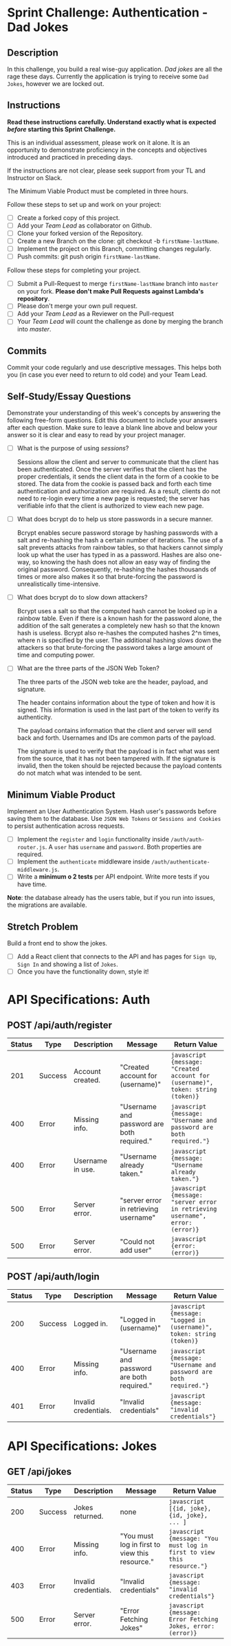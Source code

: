 # Sprint Challenge: Authentication - Dad Jokes

## Description

In this challenge, you build a real wise-guy application. _Dad jokes_ are all the rage these days. Currently the application is trying to receive some `Dad Jokes`, however we are locked out.

## Instructions

**Read these instructions carefully. Understand exactly what is expected _before_ starting this Sprint Challenge.**

This is an individual assessment, please work on it alone. It is an opportunity to demonstrate proficiency in the concepts and objectives introduced and practiced in preceding days.

If the instructions are not clear, please seek support from your TL and Instructor on Slack.

The Minimum Viable Product must be completed in three hours.

Follow these steps to set up and work on your project:

- [ ] Create a forked copy of this project.
- [ ] Add your _Team Lead_ as collaborator on Github.
- [ ] Clone your forked version of the Repository.
- [ ] Create a new Branch on the clone: git checkout -b `firstName-lastName`.
- [ ] Implement the project on this Branch, committing changes regularly.
- [ ] Push commits: git push origin `firstName-lastName`.

Follow these steps for completing your project.

- [ ] Submit a Pull-Request to merge `firstName-lastName` branch into `master` on your fork. **Please don't make Pull Requests against Lambda's repository**.
- [ ] Please don't merge your own pull request.
- [ ] Add your _Team Lead_ as a Reviewer on the Pull-request
- [ ] Your _Team Lead_ will count the challenge as done by merging the branch into _master_.

## Commits

Commit your code regularly and use descriptive messages. This helps both you (in case you ever need to return to old code) and your Team Lead.

## Self-Study/Essay Questions

Demonstrate your understanding of this week's concepts by answering the following free-form questions. Edit this document to include your answers after each question. Make sure to leave a blank line above and below your answer so it is clear and easy to read by your project manager.

- [ ] What is the purpose of using _sessions_?

    Sessions allow the client and server to communicate that the client has been authenticated. Once the server verifies that the client has the proper credentials, it sends the client data in the form of a cookie to be stored. The data from the cookie is passed back and forth each time authentication and authorization are required. As a result, clients do not need to re-login every time a new page is requested; the server has verifiable info that the client is authorized to view each new page.

- [ ] What does bcrypt do to help us store passwords in a secure manner.

    Bcrypt enables secure password storage by hashing passwords with a salt and re-hashing the hash a certain number of iterations. The use of a salt prevents attacks from rainbow tables, so that hackers cannot simply look up what the user has typed in as a password. Hashes are also one-way, so knowing the hash does not allow an easy way of finding the original password. Consequently, re-hashing the hashes thousands of times or more also makes it so that brute-forcing the password is unrealistically time-intensive. 

- [ ] What does bcrypt do to slow down attackers?

    Bcrypt uses a salt so that the computed hash cannot be looked up in a rainbow table. Even if there is a known hash for the password alone, the addition of the salt generates a completely new hash so that the known hash is useless. Bcrypt also re-hashes the computed hashes 2^n times, where n is specified by the user. The additional hashing slows down the attackers so that brute-forcing the password takes a large amount of time and computing power.

- [ ] What are the three parts of the JSON Web Token?

    The three parts of the JSON web toke are the header, payload, and signature.

    The header contains information about the type of token and how it is signed. This information is used in the last part of the token to verify its authenticity.

    The payload contains information that the client and server will send back and forth. Usernames and IDs are common parts of the payload.

    The signature is used to verify that the payload is in fact what was sent from the source, that it has not been tampered with. If the signature is invalid, then the token should be rejected because the payload contents do not match what was intended to be sent.

## Minimum Viable Product

Implement an User Authentication System. Hash user's passwords before saving them to the database. Use `JSON Web Tokens` or `Sessions and Cookies` to persist authentication across requests.

- [ ] Implement the `register` and `login` functionality inside `/auth/auth-router.js`. A `user` has `username` and `password`. Both properties are required.
- [ ] Implement the `authenticate` middleware inside `/auth/authenticate-middleware.js`.
- [ ] Write a **minimum o 2 tests** per API endpoint. Write more tests if you have time.

**Note**: the database already has the users table, but if you run into issues, the migrations are available.

## Stretch Problem

Build a front end to show the jokes.

- [ ] Add a React client that connects to the API and has pages for `Sign Up`, `Sign In` and showing a list of `Jokes`.
- [ ] Once you have the functionality down, style it!

# API Specifications: Auth

## POST /api/auth/register

|Status|Type|Description|Message|Return Value
|------|----|-----------|-------|------------|
201|Success|Account created.|"Created account for (username)"|```javascript {message: "Created account for (username)", token: string (token)}```
400|Error|Missing info.|"Username and password are both required."|```javascript {message: "Username and password are both required."}```
400|Error|Username in use.|"Username already taken."|```javascript {message: "Username already taken."}```
500|Error|Server error.|"server error in retrieving username"|```javascript {message: "server error in retrieving username", error: (error)}```
500|Error|Server error.|"Could not add user"|```javascript {error: (error)}```

## POST /api/auth/login

|Status|Type|Description|Message|Return Value
|------|----|-----------|-------|------------|
200|Success|Logged in.|"Logged in (username)"|```javascript {message: "Logged in (username)", token: string (token)}```
400|Error|Missing info.|"Username and password are both required."|```javascript {message: "Username and password are both required."}```
401|Error|Invalid credentials.|"Invalid credentials"|```javascript {message: "invalid credentials"}```

# API Specifications: Jokes

## GET /api/jokes

|Status|Type|Description|Message|Return Value
|------|----|-----------|-------|------------|
200|Success|Jokes returned.|none|```javascript [{id, joke}, {id, joke}, ... ]```
400|Error|Missing info.|"You must log in first to view this resource."|```javascript {message: "You must log in first to view this resource."}```
403|Error|Invalid credentials.|"Invalid credentials"|```javascript {message: "invalid credentials"}```
500|Error|Server error.|"Error Fetching Jokes"|```javascript {message: Error Fetching Jokes, error: (error)}```

